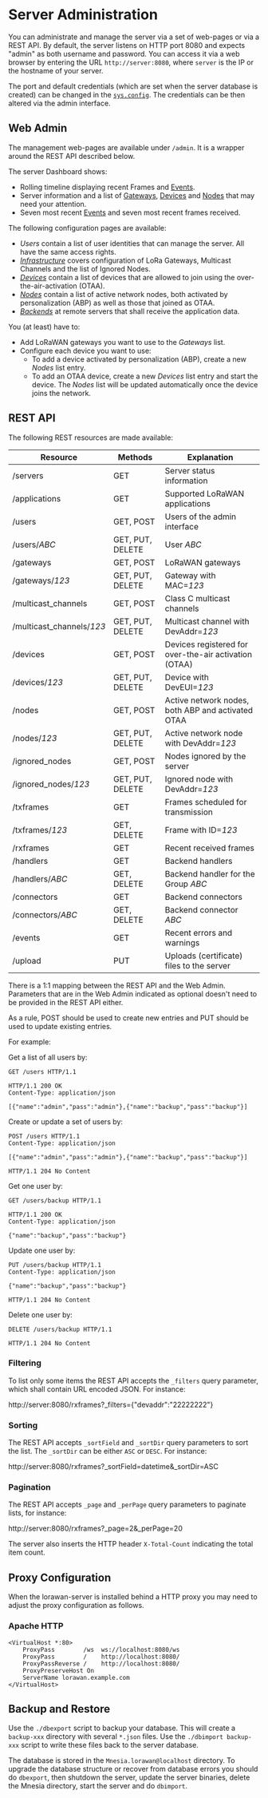# Server Administration

You can administrate and manage the server via a set of web-pages or via a REST API.
By default, the server listens on HTTP port 8080 and expects "admin" as both username and password.
You can access it via a web browser by entering the URL `http://server:8080`, where
`server` is the IP or the hostname of your server.

The port and default credentials (which are set when the server database is created)
can be changed in the [`sys.config`](../lorawan_server.config). The credentials can
be then altered via the admin interface.


## Web Admin

The management web-pages are available under `/admin`. It is a wrapper around
the REST API described below.

The server Dashboard shows:
 * Rolling timeline displaying recent Frames and [Events](Events.md).
 * Server information and a list of [Gateways](Infrastructure.md),
   [Devices](Devices.md) and [Nodes](Nodes.md) that may need your attention.
 * Seven most recent [Events](Events.md) and seven most recent frames received.

The following configuration pages are available:
 * *Users* contain a list of user identities that can manage the server. All
   have the same access rights.
 * [*Infrastructure*](Infrastructure.md) covers configuration of LoRa Gateways,
   Multicast Channels and the list of Ignored Nodes.
 * [*Devices*](Devices.md) contain a list of devices that are allowed to join
   using the over-the-air-activation (OTAA).
 * [*Nodes*](Nodes.md) contain a list of active network nodes, both
   activated by personalization (ABP) as well as those that joined as OTAA.
 * [*Backends*](Backends.md) at remote servers that shall receive the
   application data.

You (at least) have to:
 * Add LoRaWAN gateways you want to use to the *Gateways* list.
 * Configure each device you want to use:
   * To add a device activated by personalization (ABP), create a new *Nodes* list entry.
   * To add an OTAA device, create a new *Devices* list entry and start the device.
     The *Nodes* list will be updated automatically once the device joins the network.


## REST API

The following REST resources are made available:

  Resource                  | Methods          | Explanation
 ---------------------------|------------------| ------------------------------------------------
  /servers                  | GET              | Server status information
  /applications             | GET              | Supported LoRaWAN applications
  /users                    | GET, POST        | Users of the admin interface
  /users/*ABC*              | GET, PUT, DELETE | User *ABC*
  /gateways                 | GET, POST        | LoRaWAN gateways
  /gateways/*123*           | GET, PUT, DELETE | Gateway with MAC=*123*
  /multicast_channels       | GET, POST        | Class C multicast channels
  /multicast_channels/*123* | GET, PUT, DELETE | Multicast channel with DevAddr=*123*
  /devices                  | GET, POST        | Devices registered for over-the-air activation (OTAA)
  /devices/*123*            | GET, PUT, DELETE | Device with DevEUI=*123*
  /nodes                    | GET, POST        | Active network nodes, both ABP and activated OTAA
  /nodes/*123*              | GET, PUT, DELETE | Active network node with DevAddr=*123*
  /ignored_nodes            | GET, POST        | Nodes ignored by the server
  /ignored_nodes/*123*      | GET, PUT, DELETE | Ignored node with DevAddr=*123*
  /txframes                 | GET              | Frames scheduled for transmission
  /txframes/*123*           | GET, DELETE      | Frame with ID=*123*
  /rxframes                 | GET              | Recent received frames
  /handlers                 | GET              | Backend handlers
  /handlers/*ABC*           | GET, DELETE      | Backend handler for the Group *ABC*
  /connectors               | GET              | Backend connectors
  /connectors/*ABC*         | GET, DELETE      | Backend connector *ABC*
  /events                   | GET              | Recent errors and warnings
  /upload                   | PUT              | Uploads (certificate) files to the server

There is a 1:1 mapping between the REST API and the Web Admin. Parameters
that are in the Web Admin indicated as optional doesn't need to be provided in
the REST API either.

As a rule, POST should be used to create new entries and PUT should be used to
update existing entries.

For example:

Get a list of all users by:

```HTTP
GET /users HTTP/1.1
```

```HTTP
HTTP/1.1 200 OK
Content-Type: application/json

[{"name":"admin","pass":"admin"},{"name":"backup","pass":"backup"}]
```

Create or update a set of users by:

```HTTP
POST /users HTTP/1.1
Content-Type: application/json

[{"name":"admin","pass":"admin"},{"name":"backup","pass":"backup"}]
```

```HTTP
HTTP/1.1 204 No Content
```

Get one user by:

```HTTP
GET /users/backup HTTP/1.1
```

```HTTP
HTTP/1.1 200 OK
Content-Type: application/json

{"name":"backup","pass":"backup"}
```

Update one user by:

```HTTP
PUT /users/backup HTTP/1.1
Content-Type: application/json

{"name":"backup","pass":"backup"}
```

```HTTP
HTTP/1.1 204 No Content
```

Delete one user by:

```HTTP
DELETE /users/backup HTTP/1.1
```

```HTTP
HTTP/1.1 204 No Content
```

### Filtering

To list only some items the REST API accepts the `_filters` query parameter, which
shall contain URL encoded JSON. For instance:

http://server:8080/rxframes?_filters={"devaddr":"22222222"}

### Sorting
The REST API accepts `_sortField` and `_sortDir` query parameters to sort the list. The
`_sortDir` can be either `ASC` or `DESC`. For instance:

http://server:8080/rxframes?_sortField=datetime&_sortDir=ASC

### Pagination
The REST API accepts `_page` and `_perPage` query parameters to paginate lists,
for instance:

http://server:8080/rxframes?_page=2&_perPage=20

The server also inserts the HTTP header `X-Total-Count` indicating the total item count.


## Proxy Configuration

When the lorawan-server is installed behind a HTTP proxy you may need to adjust
the proxy configuration as follows.

### Apache HTTP

```ApacheConf
<VirtualHost *:80>
    ProxyPass        /ws  ws://localhost:8080/ws
    ProxyPass        /    http://localhost:8080/
    ProxyPassReverse /    http://localhost:8080/
    ProxyPreserveHost On
    ServerName lorawan.example.com
</VirtualHost>
```


## Backup and Restore

Use the `./dbexport` script to backup your database. This will create a `backup-xxx`
directory with several `*.json` files. Use the `./dbimport backup-xxx` script to
write these files back to the server database.

The database is stored in the `Mnesia.lorawan@localhost` directory. To upgrade
the database structure or recover from database errors you should do `dbexport`,
then shutdown the server, update the server binaries, delete the Mnesia directory,
start the server and do `dbimport`.
